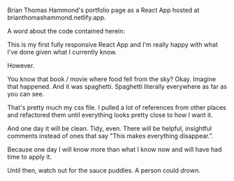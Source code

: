 Brian Thomas Hammond's portfolio page as a React App hosted at brianthomashammond.netlify.app.

A word about the code contained herein:

This is my first fully responsive React App and I'm really happy with what I've done given what I currently know.

However.

You know that book / movie where food fell from the sky? Okay. Imagine that happened. And it was spaghetti. Spaghetti literally everywhere as far as you can see.

That's pretty much my css file. I pulled a lot of references from other places and refactored them until everything looks pretty close to how I want it.

And one day it will be clean. Tidy, even. There will be helpful, insightful comments instead of ones that say "This makes everything disappear.".

Because one day I will know more than what I know now and will have had time to apply it.

Until then, watch out for the sauce puddles. A person could drown.
